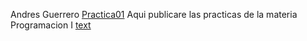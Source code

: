 Andres Guerrero
[Practica01](Practica-01.md)
Aqui publicare las practicas de la materia Programacion I
[text](practica-05.md)